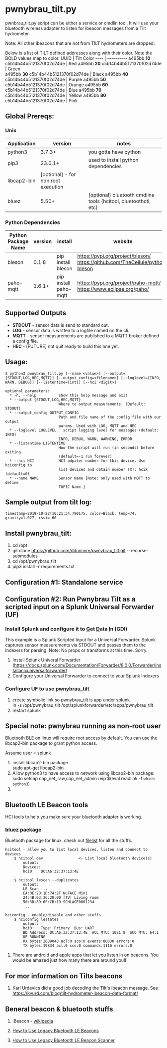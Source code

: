 # pwnybrau_tilt.py
pwnbrau_tilt.py script can be either a service or cmdlin tool.  It will use your bluetooth wireless adapter to listen for ibeacon messages from a Tilt hydrometer.  

Note:  All other ibeacons that are not from TILT hydrometers are dropped.

Below is a list of TILT defined addresses along with their color.  Note the BOLD values map to color.
UUID | Tilt Color 
---- | ---------- 
a495bb **10** c5b14b44b5121370f02d74de | Red
a495bb **20** c5b14b44b5121370f02d74de | Green    
a495bb **30** c5b14b44b5121370f02d74de | Black
a495bb **40** c5b14b44b5121370f02d74de | Purple
a495bb **50** c5b14b44b5121370f02d74de | Orange
a495bb **60** c5b14b44b5121370f02d74de | Blue
a495bb **70** c5b14b44b5121370f02d74de | Yellow
a495bb **80** c5b14b44b5121370f02d74de | Pink

## Global Prereqs:
### Unix
Application | version | notes
----------- | ------- | -----
python3 | 3.7.3+ | you gotta have python
pip3    | 23.0.1+ | used to install python dependencies  
libcap2-bin |  [optional] - for non root execution
bluez | 5.50+ | [optional] bluetooth cmdline tools (hcitool, bluetoothctl, etc)

### Python Dependencies
Python Package Name | version | install | website
------------------- | ------- | ------- | -------
bleson | 0.1.8 | pip install bleson | https://pypi.org/project/bleson/ <br /> https://github.com/TheCellule/python-bleson 
paho-mqtt | 1.6.1+| pip install paho-mqtt | https://pypi.org/project/paho-mqtt/ <br /> https://www.eclipse.org/paho/


## Supported Outputs
  - **STDOUT** - sensor data is send to standard out.   
  - __LOG__ - sensor data is written to a logfile named on the cli.
  - **MQTT** - sensor measurements are published to a MQTT broker defined a config file.
  - __HEC__ - [FUTURE]  not quit ready to build this one yet.

## Usage:
```
$ python3 pwnybrau_tilt.py [--name <value>] [--output={STDOUT,LOG,HEC,MQTT}] [--output_config=<filename>] [--loglevel={INFO, WARN, DEBUG}] [--listentime={int}] [--hci <digit>]

optional parameters:
  * -h, --help          show this help message and exit
  * --output {STDOUT,LOG,HEC,MQTT}
                        Where to output measurements: (Default: STDOUT)
  * --output_config OUTPUT_CONFIG
                        Path and file name of the config file with our output
                        params. Used with LOG, MQTT and HEC
  * --loglevel LOGLEVEL   script logging level for messages (default: INFO)
                        INFO, DEBUG, WARN, WARNING, ERROR
  * --listentime LISTENTIME
                        How the script will run (in seconds) before exiting.
                        (default=-1 run forever)
  * --hci HCI           HCI adpater number for this device. Use hciconfig to
                        list devices and obtain number (X): hciX (default=0)
  * --name NAME         Sensor Name [Note: only used with MQTT to define 
                        TOPIC Name.]
```


## Sample output from tilt log:
    timestamp=2019-10-22T10:21:34.790175, color=Black, temp=74, gravity=1.027, rssi=-60



## Install pwnybrau_tilt:
1. cd /opt
2. git clone https://github.com/ddunmire/pwnybrau_tilt.git --recurse-submodules
3. cd /opt/pwnybrau_tilt
4. pip3 install -r requirements.txt
   
## Configuration #1: Standalone service 


## Configuration #2: Run Pwnybrau Tilt as a scripted input on a Splunk Universal Forwarder (UF)
 
### Install Splunk and configure it to <u>G</u>et <u>D</u>ata <u>I</u>n (GDI)
This example is a Splunk Scripted Input for a Universal Forwarder. Splunk captures sensor measurements via STDOUT and passes them to the Indexers for parsing.
Note: No props or transforms at this time.  Sorry. 
 
1. Install Splunk Univeral Forwarder  \
     (https://docs.splunk.com/Documentation/Forwarder/8.0.0/Forwarder/Installanixuniversalforwarder)  
2. Configure your Universal Forwarder to connect to your Splunk Indexers

### Configure UF to use pwnybrau_tilt     
1. create symbolic link so pwnybrau_tilt is app under splunk \
    ln -s /opt/pwnybrau_tilt /opt/splunkforwarder/etc/apps/pwnybrau_tilt
2. restart splunk

## Special note:  pwnybrau running as non-root user
Bluetooth BLE on linux will require root access by default.  You can use the libcap2-bin package to grant python access. 

Assume user = splunk

1. install libcap2-bin package\
    sudo apt-get libcap2-bin
2. Allow python3 to have access to network using libcap2-bin package:\
    sudo setcap cap_net_raw,cap_net_admin+eip $(eval readlink -f `which python3`)
4.

## Bluetooth LE Beacon tools
HCI tools to help you make sure your bluetooth adapter is working.

### bluez package 
Bluetooth package for linux.  check out [filelist](https://packages.debian.org/buster/armhf/bluez/filelist) for all the stuffs.
```
hcitool - allow you to list local devices, listen and connect to devices   
    $ hcitool dev                <- List local bluetooth device(s) 
        output:
        Devices:
        hci0    DC:A6:32:37:13:4E

    $ hcitool lescan --duplicates
        output:
        LE Scan ...
        EA:0E:2D:1D:74:2F NuFACE Mini
        24:4B:03:36:20:00 [TV] Living room
        50:3D:89:6F:CB:19 SCHLAGE0001234
        ...

hciconfig - enable/disable and other stuffs.
    $ hciconfig lestates
        output: 
        hci0:   Type: Primary  Bus: UART
        BD Address: DC:A6:32:37:13:4E  ACL MTU: 1021:8  SCO MTU: 64:1
        UP RUNNING 
        RX bytes:2689048 acl:0 sco:0 events:80030 errors:0
        TX bytes:19834 acl:0 sco:0 commands:1116 errors:0

```

1. There are android and apple apps that let you listen in on beacons.  You would be amazed just how many there are around you!!!


## For mor information on Tilts beacons
1. Karl Urdevics did a good job decoding the Tilt's ibeacon message.  See https://kvurd.com/blog/tilt-hydrometer-ibeacon-data-format/

## Beneral beacon & bluetooth stuffs 
1. iBeacon - [wikipedia](https://en.wikipedia.org/wiki/IBeacon#Technical_details)
1. [How to Use Legacy Bluetooth LE Beacons](https://esf.eurotech.com/docs/how-to-user-bluetooth-le-beacons)

1. [How to Use Legacy Bluetooth LE Beacon Scanner](https://esf.eurotech.com/docs/how-to-use-bluetooth-le-beacon-scanner)